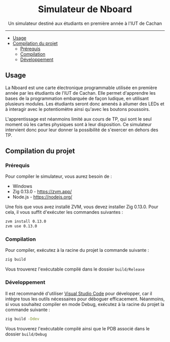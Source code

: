 <div align="center">
  <h1>Simulateur de Nboard</h1>
  <p>Un simulateur destiné aux étudiants en première année à l'IUT de Cachan</p>
</div>

---

<!-- TOC -->

- [Usage](#usage)
- [Compilation du projet](#compilation-du-projet)
  - [Prérequis](#prérequis)
  - [Compilation](#compilation)
  - [Développement](#développement)

<!-- /TOC -->

## Usage

La Nboard est une carte électronique programmable utilisée en première année par les étudiants de l'IUT de Cachan. Elle permet d'apprendre les bases de la programmation embarquée de façon ludique, en utilisant plusieurs modules. Les étudiants seront donc amenés à allumer des LEDs et à interagir avec le potentiomètre ainsi qu'avec les boutons poussoirs.

L'apprentissage est néanmoins limité aux cours de TP, qui sont le seul moment où les cartes physiques sont à leur disposition. Ce simulateur intervient donc pour leur donner la possibilité de s'exercer en dehors des TP.

## Compilation du projet

### Prérequis

Pour compiler le simulateur, vous aurez besoin de :

 - Windows
 - Zig 0.13.0 - https://zvm.app/
 - Node.js - https://nodejs.org/

Une fois que vous avez installé ZVM, vous devez installer Zig 0.13.0. Pour cela, il vous suffit d'exécuter les commandes suivantes :

```sh
zvm install 0.13.0
zvm use 0.13.0
```

### Compilation

Pour compiler, exécutez à la racine du projet la commande suivante :

```sh
zig build
```

Vous trouverez l'exécutable compilé dans le dossier `build/Release`

### Développement

Il est recommandé d'utiliser [Visual Studio Code](https://code.visualstudio.com/) pour développer, car il intègre tous les outils nécessaires pour déboguer efficacement. Néanmoins, si vous souhaitez compiler en mode Debug, exécutez à la racine du projet la commande suivante :

```sh
zig build -Ddev
```

Vous trouverez l'exécutable compilé ainsi que le PDB associé dans le dossier `build/Debug`